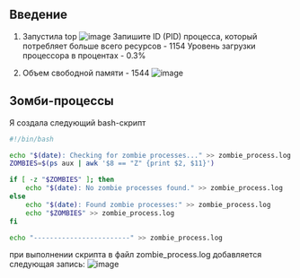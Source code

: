 ## Введение
1. Запустила top
![image](https://github.com/user-attachments/assets/a3fbbef8-7efe-4f19-a7dd-ad43746d0c71)
Запишите ID (PID) процесса, который потребляет больше всего ресурсов - 1154
Уровень загрузки процессора в процентах - 0.3%

2. Объем свободной памяти - 1544
![image](https://github.com/user-attachments/assets/a22c428a-617d-4e1f-aadc-329b3fa2ab70)

## Зомби-процессы
Я создала следующий bash-скрипт
```bash
#!/bin/bash

echo "$(date): Checking for zombie processes..." >> zombie_process.log
ZOMBIES=$(ps aux | awk '$8 == "Z" {print $2, $11}')

if [ -z "$ZOMBIES" ]; then
    echo "$(date): No zombie processes found." >> zombie_process.log
else
    echo "$(date): Found zombie processes:" >> zombie_process.log
    echo "$ZOMBIES" >> zombie_process.log
fi

echo "------------------------" >> zombie_process.log
```

при выполнении скрипта в файл zombie_process.log добавляется следующая запись:
![image](https://github.com/user-attachments/assets/a1438e5a-f594-4009-b669-a9d832df6609)


